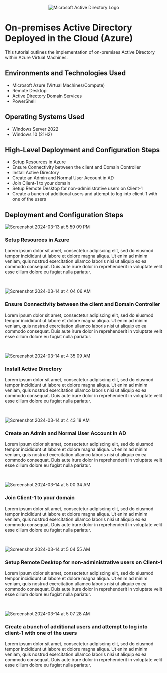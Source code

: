 <p align="center">
<img src="https://i.imgur.com/pU5A58S.png" alt="Microsoft Active Directory Logo"/>
</p>

<h1>On-premises Active Directory Deployed in the Cloud (Azure)</h1>
This tutorial outlines the implementation of on-premises Active Directory within Azure Virtual Machines.<br />


<h2>Environments and Technologies Used</h2>

- Microsoft Azure (Virtual Machines/Compute)
- Remote Desktop
- Active Directory Domain Services
- PowerShell

<h2>Operating Systems Used </h2>

- Windows Server 2022
- Windows 10 (21H2)

<h2>High-Level Deployment and Configuration Steps</h2>

- Setup Resources in Azure
- Ensure Connectivity between the client and Domain Controller
- Install Active Directory
- Create an Admin and Normal User Account in AD
- Join Client-1 to your domain
- Setup Remote Desktop for non-administrative users on Client-1
- Create a bunch of additional users and attempt to log into client-1 with one of the users

<h2>Deployment and Configuration Steps</h2>

![Screenshot 2024-03-13 at 5 59 09 PM](https://github.com/ory-it/configure-ad/assets/67742620/7f8309a9-87ea-4ea9-92d2-c9d13abe42cd)

<h3>Setup Resources in Azure</h3>
<p>
Lorem ipsum dolor sit amet, consectetur adipiscing elit, sed do eiusmod tempor incididunt ut labore et dolore magna aliqua. Ut enim ad minim veniam, quis nostrud exercitation ullamco laboris nisi ut aliquip ex ea commodo consequat. Duis aute irure dolor in reprehenderit in voluptate velit esse cillum dolore eu fugiat nulla pariatur.
</p>
<br />

![Screenshot 2024-03-14 at 4 04 06 AM](https://github.com/ory-it/configure-ad/assets/67742620/bc75ffda-429c-4c90-9714-d955ee83d4b9)

<h3>Ensure Connectivity between the client and Domain Controller</h3>
<p>
Lorem ipsum dolor sit amet, consectetur adipiscing elit, sed do eiusmod tempor incididunt ut labore et dolore magna aliqua. Ut enim ad minim veniam, quis nostrud exercitation ullamco laboris nisi ut aliquip ex ea commodo consequat. Duis aute irure dolor in reprehenderit in voluptate velit esse cillum dolore eu fugiat nulla pariatur.
</p>
<br />

![Screenshot 2024-03-14 at 4 35 09 AM](https://github.com/ory-it/configure-ad/assets/67742620/908363b6-ac9a-456b-9514-6ed4b296e164)

<h3>Install Active Directory</h3>
<p>
Lorem ipsum dolor sit amet, consectetur adipiscing elit, sed do eiusmod tempor incididunt ut labore et dolore magna aliqua. Ut enim ad minim veniam, quis nostrud exercitation ullamco laboris nisi ut aliquip ex ea commodo consequat. Duis aute irure dolor in reprehenderit in voluptate velit esse cillum dolore eu fugiat nulla pariatur.
</p>
<br />

![Screenshot 2024-03-14 at 4 43 18 AM](https://github.com/ory-it/configure-ad/assets/67742620/22d00672-3053-4dce-afbb-2f1b7d6ebff5)

<h3>Create an Admin and Normal User Account in AD</h3>
<p>
Lorem ipsum dolor sit amet, consectetur adipiscing elit, sed do eiusmod tempor incididunt ut labore et dolore magna aliqua. Ut enim ad minim veniam, quis nostrud exercitation ullamco laboris nisi ut aliquip ex ea commodo consequat. Duis aute irure dolor in reprehenderit in voluptate velit esse cillum dolore eu fugiat nulla pariatur.
</p>
<br />

![Screenshot 2024-03-14 at 5 00 34 AM](https://github.com/ory-it/configure-ad/assets/67742620/0e457552-de26-4ace-9a45-68eda39ad1f9)

<h3>Join Client-1 to your domain</h3>
<p>
Lorem ipsum dolor sit amet, consectetur adipiscing elit, sed do eiusmod tempor incididunt ut labore et dolore magna aliqua. Ut enim ad minim veniam, quis nostrud exercitation ullamco laboris nisi ut aliquip ex ea commodo consequat. Duis aute irure dolor in reprehenderit in voluptate velit esse cillum dolore eu fugiat nulla pariatur.
</p>
<br />

![Screenshot 2024-03-14 at 5 04 55 AM](https://github.com/ory-it/configure-ad/assets/67742620/439d1e0e-34d2-4c1e-8507-c9f19ff1f70e)


<h3>Setup Remote Desktop for non-administrative users on Client-1</h3>
<p>
Lorem ipsum dolor sit amet, consectetur adipiscing elit, sed do eiusmod tempor incididunt ut labore et dolore magna aliqua. Ut enim ad minim veniam, quis nostrud exercitation ullamco laboris nisi ut aliquip ex ea commodo consequat. Duis aute irure dolor in reprehenderit in voluptate velit esse cillum dolore eu fugiat nulla pariatur.
</p>
<br />

![Screenshot 2024-03-14 at 5 07 28 AM](https://github.com/ory-it/configure-ad/assets/67742620/6c569d2e-da5c-4518-8515-46ab3b4e2507)

<h3>Create a bunch of additional users and attempt to log into client-1 with one of the users</h3>
<p>
Lorem ipsum dolor sit amet, consectetur adipiscing elit, sed do eiusmod tempor incididunt ut labore et dolore magna aliqua. Ut enim ad minim veniam, quis nostrud exercitation ullamco laboris nisi ut aliquip ex ea commodo consequat. Duis aute irure dolor in reprehenderit in voluptate velit esse cillum dolore eu fugiat nulla pariatur.
</p>
<br />
